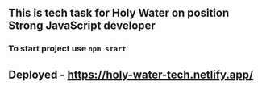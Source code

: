 ## This is tech task for Holy Water on position Strong JavaScript developer

### To start project use `npm start`

## Deployed - https://holy-water-tech.netlify.app/
